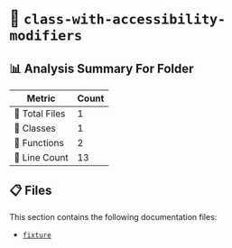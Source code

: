 # 📁 `class-with-accessibility-modifiers`

## 📊 Analysis Summary For Folder

| Metric | Count |
|--------|-------|
| 📁 Total Files | 1 |
| 🧱 Classes | 1 |
| 🔧 Functions | 2 |
| 🔢 Line Count | 13 |


## 📋 Files

This section contains the following documentation files:

- [`fixture`](./fixture.md)